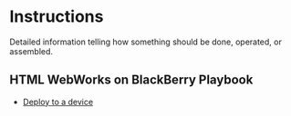 # Instructions

Detailed information telling how something should be done, operated, or assembled.

## HTML WebWorks on BlackBerry Playbook

* [Deploy to a device](Instructions/DEPLOY-TO-A-DEVICE.md)
